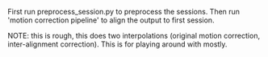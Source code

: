 First run preprocess_session.py to preprocess the sessions.
Then run 'motion correction pipeline' to align the output to
first session.

NOTE: this is rough, this does two interpolations (original motion correction,
inter-alignment correction). This is for playing around with mostly.
